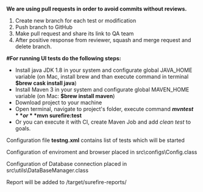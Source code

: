 **We are using pull requests in order to avoid commits without reviews.**
1) Create new branch for each test or modification
2) Push branch to GitHub
3) Make pull request and share its link to QA team
4) After positive response from reviewer, squash and merge request and delete branch.

**#For running UI tests do the following steps:**
- Install java JDK 1.8 in your system and configurate global JAVA_HOME variable (on Mac, install brew and than execute command in terminal **$brew cask install java**)
- Install Maven 3 in your system and configurate global MAVEN_HOME variable (on Mac: **$brew install maven**)
- Download project to your machine
- Open terminal, navigate to project's folder, execute command **$mvn test** or **$mvn surefire:test**
- Or you can execute it with CI, create Maven Job and add *clean* *test* to goals.

Configuration file **testng.xml** contains list of tests which will be started

Configuration of enviroment and browser placed in src\configs\Config.class

Configuration of Database connection placed in src\utils\DataBaseManager.class

Report will be added to /target/surefire-reports/ 

